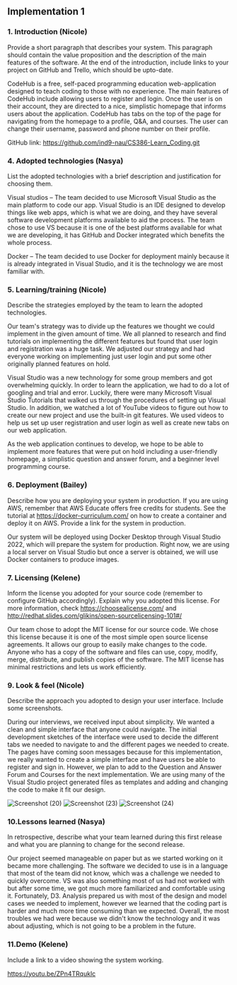 ## Implementation 1  

### 1. Introduction (Nicole) 

 Provide a short paragraph that describes your system. This paragraph should contain the value proposition and the description of the main features of the software. At the end of the introduction, include links to your project on GitHub and Trello, which should be upto-date.  

CodeHub is a free, self-paced programming education web-application designed to teach coding to those with no experience. The main features of CodeHub include allowing users to register and login. Once the user is on their account, they are directed to a nice, simplistic homepage that informs users about the application. CodeHub has tabs on the top of the page for navigating from the homepage to a profile, Q&A, and courses. The user can change their username, password and phone number on their profile. 

GitHub link: https://github.com/ind9-nau/CS386-Learn_Coding.git 

### 4. Adopted technologies (Nasya) 

List the adopted technologies with a brief description and justification for choosing them.  

Visual studios – The team decided to use Microsoft Visual Studio as the main platform to code our app. Visual Studio is an IDE designed to develop things like web apps, which is what we are doing, and they have several software development platforms available to aid the process. The team chose to use VS because it is one of the best platforms available for what we are developing, it has GitHub and Docker integrated which benefits the whole process. 

Docker – The team decided to use Docker for deployment mainly because it is already integrated in Visual Studio, and it is the technology we are most familiar with. 

### 5. Learning/training (Nicole) 

Describe the strategies employed by the team to learn the adopted technologies.   

Our team's strategy was to divide up the features we thought we could implement in the given amount of time. We all planned to research and find tutorials on implementing the different features but found that user login and registration was a huge task. We adjusted our strategy and had everyone working on implementing just user login and put some other originally planned features on hold. 

 Visual Studio was a new technology for some group members and got overwhelming quickly. In order to learn the application, we had to do a lot of googling and trial and error. Luckily, there were many Microsoft Visual Studio Tutorials that walked us through the procedures of setting up Visual Studio. In addition, we watched a lot of YouTube videos to figure out how to create our new project and use the built-in git features. We used videos to help us set up user registration and user login as well as create new tabs on our web application.  

As the web application continues to develop, we hope to be able to implement more features that were put on hold including a user-friendly homepage, a simplistic question and answer forum, and a beginner level programming course. 

### 6. Deployment (Bailey) 

Describe how you are deploying your system in production. If you are using AWS, remember that AWS Educate offers free credits for students. See the tutorial at https://docker-curriculum.com/ on how to create a container and deploy it on AWS. Provide a link for the system in production.  

 Our system will be deployed using Docker Desktop through Visual Studio 2022, which will prepare the system for production. Right now, we are using a local server on Visual Studio but once a server is obtained, we will use Docker containers to produce images.  
 
### 7. Licensing (Kelene)

Inform the license you adopted for your source code (remember to configure GitHub accordingly). Explain why you adopted this license. For more information, check https://choosealicense.com/ and http://redhat.slides.com/glikins/open-sourcelicensing-101#/  

Our team chose to adopt the MIT license for our source code. We chose this license because it is one of the most simple open source license agreements. It allows our group to easily make changes to the code. Anyone who has a copy of the software and files can use, copy, modify, merge, distribute, and publish copies of the software. The MIT license has minimal restrictions and lets us work efficiently. 

### 9. Look & feel (Nicole) 

Describe the approach you adopted to design your user interface. Include some screenshots. 

During our interviews, we received input about simplicity. We wanted a clean and simple interface that anyone could navigate. The initial development sketches of the interface were used to decide the different tabs we needed to navigate to and the different pages we needed to create. The pages have coming soon messages because for this implementation, we really wanted to create a simple interface and have users be able to register and sign in. However, we plan to add to the Question and Answer Forum and Courses for the next implementation. We are using many of the Visual Studio project generated files as templates and adding and changing the code to make it fit our design.  

![Screenshot (20)](https://user-images.githubusercontent.com/71994185/159208830-2a5f4e0f-b36d-4c8d-be22-7359f8c0f63d.png)
![Screenshot (23)](https://user-images.githubusercontent.com/71994185/159208950-f8174182-103f-4721-872a-cb1f26805c9e.png)
![Screenshot (24)](https://user-images.githubusercontent.com/71994185/159208978-c3cd14d6-facb-462f-b3c1-4e33bab67285.png)


### 10.Lessons learned (Nasya) 

In retrospective, describe what your team learned during this first release and what you are planning to change for the second release.  

Our project seemed manageable on paper but as we started working on it became more challenging. The software we decided to use is in a language that most of the team did not know, which was a challenge we needed to quickly overcome. VS was also something most of us had not worked with but after some time, we got much more familiarized and comfortable using it. Fortunately, D3. Analysis prepared us with most of the design and model cases we needed to implement, however we learned that the coding part is harder and much more time consuming than we expected. Overall, the most troubles we had were because we didn't know the technology and it was about adjusting, which is not going to be a problem in the future. 

### 11.Demo (Kelene) 

Include a link to a video showing the system working.  

https://youtu.be/ZPn4TRquklc 
